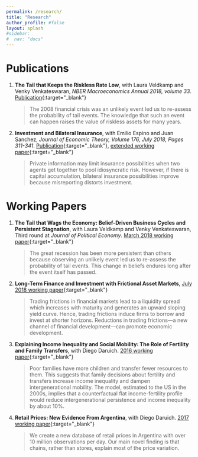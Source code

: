 ```yaml
---
permalink: /research/
title: "Research"
author_profile: #false
layout: splash
#sidebar:
#  nav: "docs"
---
```



# Publications
1. **The Tail that Keeps the Riskless Rate Low**, with Laura Veldkamp and Venky Venkateswaran, *NBER Macroeconomics Annual 2018, volume 33*. [Publication](http://www.nber.org/chapters/c14073){:target="_blank"}
 
    > The 2008 financial crisis was an unlikely event led us to re-assess the probability of tail events. The knowledge that such an event can happen raises the value of riskless assets for many years.


2. **Investment and Bilateral Insurance**, with Emilio Espino and Juan Sanchez, *Journal of Economic Theory, Volume 176, July 2018, Pages 311-341*. [Publication](https://www.sciencedirect.com/science/article/pii/S002205311830098X){:target="_blank"}, [extended working paper](http://www.juliankozlowski.com/papers/EKS.pdf){:target="_blank"}
 
    > Private information may limit insurance possibilities when two agents get together to pool idiosyncratic risk. However, if there is capital accumulation, bilateral insurance possibilities improve because misreporting distorts investment. 


# Working Papers
1. **The Tail that Wags the Economy: Belief-Driven Business Cycles and Persistent Stagnation**, with Laura Veldkamp and Venky Venkateswaran, Third round at *Journal of Political Economy*. [March 2018 working paper](http://www.juliankozlowski.com/papers/KVV.pdf){:target="_blank"}

    > The great recession has been more persistent than others because observing an unlikely event led us to re-assess the probability of tail events. This change in beliefs endures long after the event itself has passed.


2. **Long-Term Finance and Investment with Frictional Asset Markets**, [July 2018 working paper](http://www.juliankozlowski.com/papers/KOZLOWSKI_JMP.pdf){:target="_blank"}

    > Trading frictions in financial markets lead to a liquidity spread which increases with maturity and generates an upward sloping yield curve. Hence, trading frictions induce firms to borrow and invest at shorter horizons. Reductions in trading frictions—a new channel of financial development—can promote economic development.


3. **Explaining Income Inequality and Social Mobility: The Role of Fertility and Family Transfers**, with Diego Daruich. [2016 working paper](http://www.juliankozlowski.com/papers/DK.pdf){:target="_blank"}

    > Poor families have more children and transfer fewer resources to them. This suggests that family decisions about fertility and transfers increase income inequality and dampen intergenerational mobility. The model, estimated to the US in the 2000s, implies that a counterfactual flat income-fertility profile would reduce intergenerational persistence and income inequality by about 10%. 
 
4. **Retail Prices: New Evidence From Argentina**, with Diego Daruich. [2017 working paper](http://www.juliankozlowski.com/papers/DK_prices.pdf){:target="_blank"}

    > We create a new database of retail prices in Argentina with over 10 million observations per day. Our main novel finding is that chains, rather than stores, explain most of the price variation.
